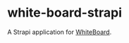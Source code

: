 # white-board-strapi

A Strapi application for [WhiteBoard](https://github.com/shhdharmen/WhiteBoard).
